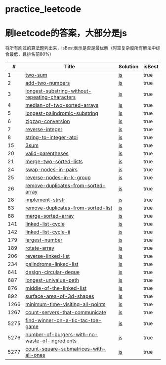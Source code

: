 # practice_leetcode
 刷leetcode的答案，大部分是js
========

将所有刷过的算法题列出来，isBest表示是否是最优解（时空复杂度所有解法中综合最低，且排名前80%）

| # | Title | Solution | isBest |
|---| ----- | -------- | ---------- |
|1|[two-sum](https://leetcode.com/problems/two-sum/)|[js](./two-sum.js)|true|
|2|[add-two-numbers](https://leetcode.com/problems/add-two-numbers/)|[js](./add-two-numbers.js)|true|
|3|[longest-substring-without-repeating-characters](https://leetcode.com/problems/longest-substring-without-repeating-characters/)|[js](./longest-substring-without-repeating-characters.js)|true|
|4|[median-of-two-sorted-arrays](https://leetcode.com/problems/median-of-two-sorted-arrays/)|[js](./median-of-two-sorted-arrays.js)|true|
|5|[longest-palindromic-substring](https://leetcode.com/problems/longest-palindromic-substring/)|[js](./longest-palindromic-substring.js)|true|
|6|[zigzag-conversion](https://leetcode.com/problems/zigzag-conversion/)|[js](./zigzag-conversion.js)|true|
|7|[reverse-integer](https://leetcode.com/problems/reverse-integer/)|[js](./reverse-integer.js)|true|
|8|[string-to-integer-atoi](https://leetcode.com/problems/string-to-integer-atoi/)|[js](./string-to-integer-atoi.js)|true|
|15|[3sum](https://leetcode.com/problems/3sum/)|[js](./3sum.js)|true|
|20|[valid-parentheses](https://leetcode.com/problems/valid-parentheses/)|[js](./valid-parentheses.js)|true|
|21|[merge-two-sorted-lists](https://leetcode.com/problems/merge-two-sorted-lists/)|[js](./merge-two-sorted-lists.js)|true|
|24|[swap-nodes-in-pairs](https://leetcode.com/problems/swap-nodes-in-pairs/)|[js](./swap-nodes-in-pairs.js)|true|
|25|[reverse-nodes-in-k-group](https://leetcode.com/problems/reverse-nodes-in-k-group/)|[js](./reverse-nodes-in-k-group.js)|true|
|26|[remove-duplicates-from-sorted-array](https://leetcode.com/problems/remove-duplicates-from-sorted-array/)|[js](./remove-duplicates-from-sorted-array.js)|true|
|28|[implement-strstr](https://leetcode.com/problems/implement-strstr/)|[js](./implement-strstr.js)|true|
|83|[remove-duplicates-from-sorted-list](https://leetcode.com/problems/remove-duplicates-from-sorted-list/)|[js](./remove-duplicates-from-sorted-list.js)|true|
|88|[merge-sorted-array](https://leetcode.com/problems/merge-sorted-array/)|[js](./merge-sorted-array.js)|true|
|141|[linked-list-cycle](https://leetcode.com/problems/linked-list-cycle/)|[js](./linked-list-cycle.js)|true|
|142|[linked-list-cycle-ii](https://leetcode.com/problems/linked-list-cycle-ii/)|[js](./linked-list-cycle-ii.js)|true|
|179|[largest-number](https://leetcode-cn.com/problems/largest-number)|[js](./largest-number.js)|true|
|189|[rotate-array](https://leetcode.com/problems/rotate-array/)|[js](./rotate-array.js)|true|
|206|[reverse-linked-list](https://leetcode.com/problems/reverse-linked-list/)|[js](./reverse-linked-list.js)|true|
|234|[palindrome-linked-list](https://leetcode.com/problems/palindrome-linked-list/)|[js](./palindrome-linked-list.js)|true|
|641|[design-circular-deque](https://leetcode.com/problems/design-circular-deque)|[js](./design-circular-deque.js)|true|
|687|[longest-univalue-path](https://leetcode.com/problems/longest-univalue-path)|[js](./longest-univalue-path.js)|true|
|876|[middle-of-the-linked-list](https://leetcode.com/problems/middle-of-the-linked-list/)|[js](./middle-of-the-linked-list.js)|true|
|892|[surface-area-of-3d-shapes](https://leetcode.com/problems/surface-area-of-3d-shapes/)|[js](./surface-area-of-3d-shapes.js)|true|
|1266|[minimum-time-visiting-all-points](https://leetcode.com/problems/minimum-time-visiting-all-points/)|[js](./minimum-time-visiting-all-points.js)|true|
|1267|[count-servers-that-communicate](https://leetcode.com/problems/count-servers-that-communicate/)|[js](./count-servers-that-communicate.js)|true|
|5275|[find-winner-on-a-tic-tac-toe-game](https://leetcode.com/problems/find-winner-on-a-tic-tac-toe-game/)|[js](./find-winner-on-a-tic-tac-toe-game.js)|true|
|5276|[number-of-burgers-with-no-waste-of-ingredients](https://leetcode.com/problems/number-of-burgers-with-no-waste-of-ingredients/)|[js](./number-of-burgers-with-no-waste-of-ingredients.js)|true|
|5277|[count-square-submatrices-with-all-ones](https://leetcode.com/problems/count-square-submatrices-with-all-ones/)|[js](./count-square-submatrices-with-all-ones.js)|true|
